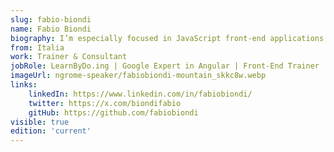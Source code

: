 ```yaml
---
slug: fabio-biondi
name: Fabio Biondi
biography: I’m especially focused in JavaScript front-end applications and all related aspects, both visuals and architecturals, I often work on cutting-edge libraries and frameworks offering training, development, code review and consulting on Angular, React and several other front-end technologies.
from: Italia 
work: Trainer & Consultant
jobRole: LearnByDo.ing | Google Expert in Angular | Front-End Trainer
imageUrl: ngrome-speaker/fabiobiondi-mountain_skkc8w.webp
links:
    linkedIn: https://www.linkedin.com/in/fabiobiondi/
    twitter: https://x.com/biondifabio
    gitHub: https://github.com/fabiobiondi
visible: true
edition: 'current'
---
```


